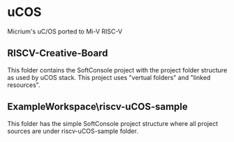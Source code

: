 # uCOS
Micrium's uC/OS ported to Mi-V RISC-V

## RISCV-Creative-Board
This folder contains the SoftConsole project with the project folder structure as used by uCOS stack. This project uses "vertual folders" and "linked resources".

## ExampleWorkspace\riscv-uCOS-sample
This folder has the simple SoftConsole project structure where all project sources are under riscv-uCOS-sample folder.

